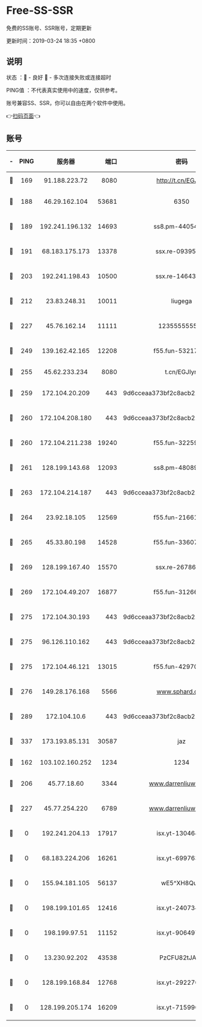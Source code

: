 # Free-SS-SSR

免费的SS账号、SSR账号，定期更新

更新时间：2019-03-24 18:35 +0800

## 说明

状态     ：🙂 - 良好 🙁 - 多次连接失败或连接超时

PING值   ：不代表真实使用中的速度，仅供参考。

账号兼容SS、SSR，你可以自由在两个软件中使用。

👉[扫码页面](https://liesauer.github.io/Free-SS-SSR/)👈

## 账号

|-|PING|服务器|端口|密码|加密方式|区域|
|:----:|:----:|:-----:|-----:|:----:|:----:|:----:|
|🙂|169|91.188.223.72|8080|http://t.cn/EGJIyrl|rc4-md5|RU|
|🙂|188|46.29.162.104|53681|6350|aes-128-ctr|RU|
|🙂|189|192.241.196.132|14693|ss8.pm-44054709|aes-256-cfb|US|
|🙂|191|68.183.175.173|13378|ssx.re-09395375|aes-256-cfb|US|
|🙂|203|192.241.198.43|10500|ssx.re-14643912|aes-256-cfb|US|
|🙂|212|23.83.248.31|10011|liugega|aes-256-cfb|US|
|🙂|227|45.76.162.14|11111|123555555555|aes-256-cfb|SG|
|🙂|249|139.162.42.165|12208|f55.fun-53217838|aes-256-cfb|SG|
|🙂|255|45.62.233.234|8080|t.cn/EGJIyrl|rc4-md5|CA|
|🙂|259|172.104.20.209|443|9d6cceaa373bf2c8acb22e60b6a58be6|aes-256-cfb|US|
|🙂|260|172.104.208.180|443|9d6cceaa373bf2c8acb22e60b6a58be6|aes-256-cfb|US|
|🙂|260|172.104.211.238|19240|f55.fun-32259946|aes-256-cfb|US|
|🙂|261|128.199.143.68|12093|ss8.pm-48089265|aes-256-cfb|SG|
|🙂|263|172.104.214.187|443|9d6cceaa373bf2c8acb22e60b6a58be6|aes-256-cfb|US|
|🙂|264|23.92.18.105|12569|f55.fun-21661616|aes-256-cfb|US|
|🙂|265|45.33.80.198|14528|f55.fun-33607716|aes-256-cfb|US|
|🙂|269|128.199.167.40|15570|ssx.re-26786415|aes-256-cfb|SG|
|🙂|269|172.104.49.207|16877|f55.fun-31266593|aes-256-cfb|SG|
|🙂|275|172.104.30.193|443|9d6cceaa373bf2c8acb22e60b6a58be6|aes-256-cfb|US|
|🙂|275|96.126.110.162|443|9d6cceaa373bf2c8acb22e60b6a58be6|aes-256-cfb|US|
|🙂|275|172.104.46.121|13015|f55.fun-42970709|aes-256-cfb|SG|
|🙂|276|149.28.176.168|5566|www.sphard.com|aes-256-cfb|AU|
|🙂|289|172.104.10.6|443|9d6cceaa373bf2c8acb22e60b6a58be6|aes-256-cfb|US|
|🙂|337|173.193.85.131|30587|jaz|aes-256-cfb|US|
|🙂|162|103.102.160.252|1234|1234|rc4-md5|JP|
|🙂|206|45.77.18.60|3344|www.darrenliuwei.com|aes-256-cfb|JP|
|🙂|227|45.77.254.220|6789|www.darrenliuwei.com|aes-256-cfb|SG|
|🙁|0|192.241.204.13|17917|isx.yt-13046468|aes-256-cfb|US|
|🙁|0|68.183.224.206|16261|isx.yt-69976320|aes-256-cfb|SG|
|🙁|0|155.94.181.105|56137|wE5^XH8Quw|aes-256-cfb|US|
|🙁|0|198.199.101.65|12416|isx.yt-24073404|aes-256-cfb|US|
|🙁|0|198.199.97.51|11152|isx.yt-90649731|aes-256-cfb|US|
|🙁|0|13.230.92.202|43538|PzCFU82tJAdZ|aes-256-cfb|JP|
|🙁|0|128.199.168.84|12768|isx.yt-29227079|aes-256-cfb|SG|
|🙁|0|128.199.205.174|16209|isx.yt-71599058|aes-256-cfb|SG|
